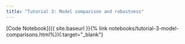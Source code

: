 ```yaml
---
title: "Tutorial 3: Model comparison and robustness"
---
```


[Code Notebook]({{ site.baseurl }}{% link notebooks/tutorial-3-model-comparisons.html%}){:target="_blank"}